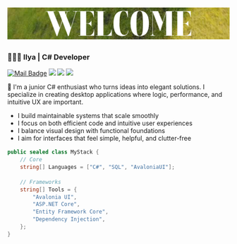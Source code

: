 <h1 align="center"><img src=Assets/welcome_badge.png/></h1>

### 👨🏻‍💻 Ilya | C# Developer
[![Mail Badge](https://img.shields.io/badge/-gmail-c14438?style=flat&logo=Gmail&logoColor=white&link=mailto:exoseamoth@gmail.com)](mailto:exoseamoth@gmail.com)
![](https://visitor-badge.laobi.icu/badge?page_id=ExoSeamoth.ExoSeamoth)
![](https://img.shields.io/github/stars/ExoSeamoth?color=fefb7b&logo=Undertale)
![](https://img.shields.io/github/followers/ExoSeamoth?color=27da6b&logo=Handshake)

👋 I'm a junior C# enthusiast who turns ideas into elegant solutions. I specialize in creating desktop applications where logic, performance, and intuitive UX are important.

- I build maintainable systems that scale smoothly
- I focus on both efficient code and intuitive user experiences
- I balance visual design with functional foundations
- I aim for interfaces that feel simple, helpful, and clutter-free

<img align="right" alt="" height="165"  src="https://github-readme-stats.vercel.app/api?username=ExoSeamoth&show_icons=true&theme=apprentice&count_private=true&rank_icon=github"/>

```csharp
public sealed class MyStack {
    // Core
    string[] Languages = ["C#", "SQL", "AvaloniaUI"];
  
    // Frameworks
    string[] Tools = { 
        "Avalonia UI", 
        "ASP.NET Core", 
        "Entity Framework Core", 
        "Dependency Injection",
    };
}
```

